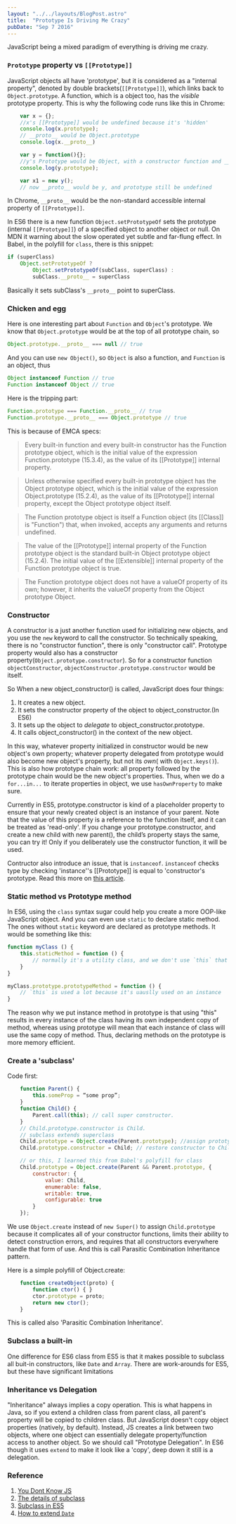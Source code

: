 ```yaml
---
layout: "../../layouts/BlogPost.astro"
title:  "Prototype Is Driving Me Crazy"
pubDate: "Sep 7 2016"
---
```


JavaScript being a mixed paradigm of everything is driving me crazy. 

### `Prototype` property vs `[[Prototype]]`

JavaScript objects all have 'prototype', but it is considered as a "internal property", denoted by double brackets(`[[Prototype]]`), which links back to `Object.prototype`. A function, which is a object too, has the *visible* prototype property. This is why the following code runs like this in Chrome:

```javascript
    var x = {};
    //x's [[Prototype]] would be undefined because it's 'hidden'
    console.log(x.prototype);
    // __proto__ would be Object.prototype 
    console.log(x.__proto__)

    var y = function(){};
    //y's Prototype would be Object, with a constructor function and __proto__
    console.log(y.prototype);

    var x1 = new y();
    // now __proto__ would be y, and prototype still be undefined
```

In Chrome, `__proto__` would be the non-standard accessible internal property of `[[Prototype]]`.

In ES6 there is a new function `Object.setPrototypeOf` sets the prototype (internal `[[Prototype]]`) of a specified object to another object or null. On MDN it warning about the slow operated yet subtle and far-flung effect. In Babel, in the polyfill for `class`, there is this snippet:

```javascript
if (superClass) 
    Object.setPrototypeOf ? 
        Object.setPrototypeOf(subClass, superClass) : 
        subClass.__proto__ = superClass
```

Basically it sets subClass's `__proto__` point to superClass.

### Chicken and egg

Here is one interesting part about `Function` and `Object`'s prototype. We know that `Object.prototype` would be at the top of all prototype chain, so

```javascript
Object.prototype.__proto__ === null // true
```

And you can use `new Object()`, so `Object` is also a function, and `Function` is an object, thus
```javascript
Object instanceof Function // true
Function instanceof Object // true
```

Here is the tripping part:
```javascript
Function.prototype === Function.__proto__ // true
Function.prototype.__proto__ === Object.prototype // true
```

This is because of EMCA specs:

>Every built-in function and every built-in constructor has the Function prototype object, which is the initial value of the expression Function.prototype (15.3.4), as the value of its [[Prototype]] internal property.

>Unless otherwise specified every built-in prototype object has the Object prototype object, which is the initial value of the expression Object.prototype (15.2.4), as the value of its [[Prototype]] internal property, except the Object prototype object itself.

>The Function prototype object is itself a Function object (its [[Class]] is "Function") that, when invoked, accepts any arguments and returns undefined.

>The value of the [[Prototype]] internal property of the Function prototype object is the standard built-in Object prototype object (15.2.4). The initial value of the [[Extensible]] internal property of the Function prototype object is true.

>The Function prototype object does not have a valueOf property of its own; however, it inherits the valueOf property from the Object prototype Object.

### Constructor

A constructor is a just another function used for initializing new objects, and you use the `new` keyword to call the constructor. So technically speaking, there is no "constructor function", there is only "constructor call". Prototype property would also has a constructor property(`Object.prototype.constructor`). So for a constructor function `objectConstructor`, `objectConstructor.prototype.constructor` would be itself.

So When a new object_constructor() is called, JavaScript does four things:
1. It creates a new object.
2. It sets the constructor property of the object to object_constructor.(In ES6)
3. It sets up the object to *delegate* to object_constructor.prototype.
4. It calls object_constructor() in the context of the new object.

In this way, whatever property initialized in constructor would be new object's own property; whatever property delegated from prototype would also become new object's property, but not its *own*( with `Object.keys()`). This is also how prototype chain work: all property followed by the prototype chain would be the new object's properties. Thus, when we do a `for...in...` to iterate properties in object, we use `hasOwnProperty` to make sure.

Currently in ES5, prototype.constructor is kind of a placeholder property to ensure that your newly created object is an instance of your parent. Note that the value of this property is a reference to the function itself, and it can be treated as 'read-only'.  If you change your prototype.constructor,  and create a new child with new parent(), the child’s property stays the same, you can try it! Only if you deliberately use the constructor function, it will be used. 

Contructor also introduce an issue, that is `instanceof`. `instanceof` checks type by checking 'instance''s [[Prototype]] is equal to 'constructor's prototype. Read this more on [this article](https://medium.com/javascript-scene/javascript-factory-functions-vs-constructor-functions-vs-classes-2f22ceddf33e#.av1qtyvf9).

### Static method vs Prototype method
In ES6, using the `class` syntax sugar could help you create a more OOP-like JavaScript object. And you can even use `static` to declare static method. The ones without `static` keyword are declared as prototype methods. It would be something like this:

```javascript
function myClass () {
    this.staticMethod = function () {
        // normally it's a utility class, and we don't use `this` that much
    }
}

myClass.prototype.prototypeMethod = function () {
    // `this` is used a lot because it's uauslly used on an instance
}
```

The reason why we put instance method in prototype is that using "this" results in every instance of the class  having its own independent copy of method, whereas using prototype will mean that each instance of class  will use the same copy of method. Thus, declaring methods on the prototype is more memory efficient.

### Create a 'subclass'

Code first:

```javascript
    function Parent() {
        this.someProp = “some prop”;
    }
    function Child() {
        Parent.call(this); // call super constructor.
    }
    // Child.prototype.constructor is Child.
    // subclass extends superclass
    Child.prototype = Object.create(Parent.prototype); //assign prototype, but overwrite Child.prototype.constructor to Parent
    Child.prototype.constructor = Child; // restore constructor to Child

    // or this, I learned this from Babel's polyfill for class
    Child.prototype = Object.create(Parent && Parent.prototype, {
        constructor: {
            value: Child,
            enumerable: false,
            writable: true,
            configurable: true
        }
    });
```

We use `Object.create` instead of `new Super()` to assign `Child.prototype` because it complicates all of your constructor functions, limits their ability to detect construction errors, and requires that all constructors everywhere handle that form of use. And this is call Parasitic Combination Inheritance pattern.

Here is a simple polyfill of Object.create:

```javascript
    function createObject(proto) {
        function ctor() { }
        ctor.prototype = proto;
        return new ctor();
    }
```
This is called also 'Parasitic Combination Inheritance'.

### Subclass a built-in 

One difference for ES6 class from ES5 is that it makes possible to subclass all buit-in constructors, like `Date` and `Array`.
There are work-arounds for ES5, but these have significant limitations

### Inheritance vs Delegation

"Inheritance" always implies a copy operation. This is what happens in Java, so if you extend a children class from parent class, all parent's property will be copied to children class. But JavaScript doesn't copy object properties (natively, by default). Instead, JS creates a link between two objects, where one object can essentially delegate property/function access to another object. So we should call "Prototype Delegation". In ES6 though it uses `extend` to make it look like a 'copy', deep down it still is a delegation.


### Reference

1. [You Dont Know JS](https://github.com/getify/You-Dont-Know-JS/tree/master/this%20%26%20object%20prototypes)
2. [The details of subclass](http://2ality.com/2015/02/es6-classes-final.html#the-details-of-subclassing)
3. [Subclass in ES5](http://speakingjs.com/es5/ch28.html)
4. [How to extend `Date`](http://dailichun.com/2018/01/15/howtoextenddate.html)















